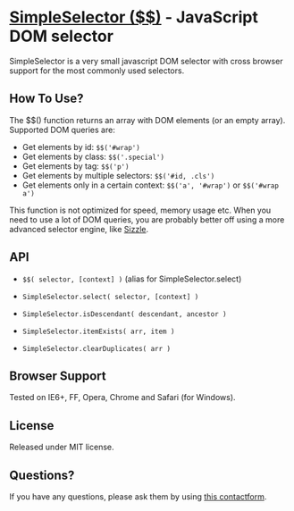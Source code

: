 [SimpleSelector ($$)](http://www.freelancephp.net/simpleselector-javascript-dom-selector/) - JavaScript DOM selector
====================================================================================================================

SimpleSelector is a very small javascript DOM selector with cross browser support for the most commonly used selectors.


How To Use?
-----------

The $$() function returns an array with DOM elements (or an empty array). Supported DOM queries are:

* Get elements by id: `$$('#wrap')`
* Get elements by class: `$$('.special')`
* Get elements by tag: `$$('p')`
* Get elements by multiple selectors: `$$('#id, .cls')`
* Get elements only in a certain context: `$$('a', '#wrap')` or `$$('#wrap a')`

This function is not optimized for speed, memory usage etc. When you need to use a lot of DOM queries, you are probably better off using a more advanced selector engine, like [Sizzle](https://github.com/jquery/sizzle).


API
---

* `$$( selector, [context] )` (alias for SimpleSelector.select)

* `SimpleSelector.select( selector, [context] )`
* `SimpleSelector.isDescendant( descendant, ancestor )`
* `SimpleSelector.itemExists( arr, item )`
* `SimpleSelector.clearDuplicates( arr )`


Browser Support
---------------

Tested on IE6+, FF, Opera, Chrome and Safari (for Windows).


License
-------

Released under MIT license.


Questions?
----------

If you have any questions, please ask them by using [this contactform](http://www.freelancephp.net/contact).
